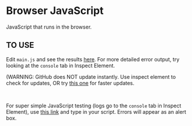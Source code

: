 # Browser JavaScript

JavaScript that runs in the browser.

## TO USE

Edit `main.js` and see the results [here](https://ayunami2000.github.io/javascript-is-better-than-python/browser). For more detailed error output, try looking at the `console` tab in Inspect Element.

(WARNING: GitHub does NOT update instantly. Use inspect element to check for updates, OR try [this one](https://raw.githack.com/ayunami2000/javascript-is-better-than-python/master/browser/index.html) for faster updates.

<br>

For super simple JavaScript testing (logs go to the `console` tab in Inspect Element), use [this link](https://ayunami2000.github.io/javascript-is-better-than-python/browser/js_runner.html) and type in your script. Errors will appear as an alert box.

